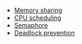 * [Memory sharing](https://github.com/vacu9708/Fundamental-knowledge/tree/main/Operating%20system/Memory%20sharing)
* [CPU scheduling](https://github.com/vacu9708/Fundamental-knowledge/tree/main/Operating%20system/CPU%20scheduling)
* [Semaphore](https://github.com/vacu9708/Fundamental-knowledge/tree/main/Operating%20system/Semaphore)
* [Deadlock prevention](https://github.com/vacu9708/Fundamental-knowledge/tree/main/Operating%20system/Deadlock%20prevention)
